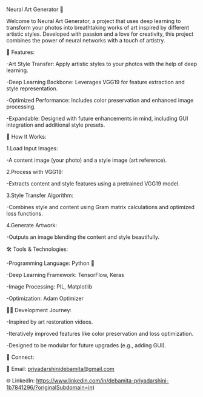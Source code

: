 Neural Art Generator 🎨

Welcome to Neural Art Generator, a project that uses deep learning to transform your photos into breathtaking works of art inspired by different artistic styles. Developed with passion and a love for creativity, this project combines the power of neural networks with a touch of artistry.

🌟 Features:

-Art Style Transfer: Apply artistic styles to your photos with the help of deep learning.

-Deep Learning Backbone: Leverages VGG19 for feature extraction and style representation.

-Optimized Performance: Includes color preservation and enhanced image processing.

-Expandable: Designed with future enhancements in mind, including GUI integration and additional style presets.

🚀 How It Works:

1.Load Input Images:

-A content image (your photo) and a style image (art reference).

2.Process with VGG19:

-Extracts content and style features using a pretrained VGG19 model.

3.Style Transfer Algorithm:

-Combines style and content using Gram matrix calculations and optimized loss functions.

4.Generate Artwork:

-Outputs an image blending the content and style beautifully.

🛠️ Tools & Technologies:

-Programming Language: Python 🐍

-Deep Learning Framework: TensorFlow, Keras

-Image Processing: PIL, Matplotlib

-Optimization: Adam Optimizer

🧑‍💻 Development Journey:

-Inspired by art restoration videos.

-Iteratively improved features like color preservation and loss optimization.

-Designed to be modular for future upgrades (e.g., adding GUI).

🔗 Connect:

📧 Email: priyadarshinidebamita@gmail.com

🌐 LinkedIn: https://www.linkedin.com/in/debamita-priyadarshini-1b7841296/?originalSubdomain=in)
